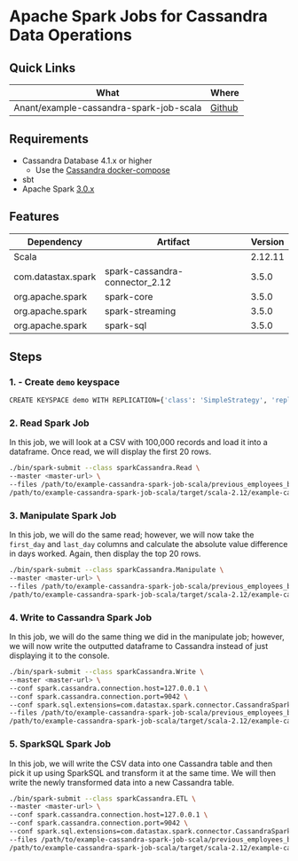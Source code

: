 # Apache Spark Jobs for Cassandra Data Operations

## Quick Links

| What                                     | Where                                                                                     |
|------------------------------------------|-------------------------------------------------------------------------------------------|
| Anant/example-cassandra-spark-job-scala  | [Github](https://github.com/Anant/example-cassandra-spark-job-scala/blob/main/README.md)  |

## Requirements

* Cassandra Database 4.1.x or higher
    * Use the [Cassandra docker-compose](https://github.com/fibanez6/docker-compose/tree/main/cassandra)
* sbt
* Apache Spark [3.0.x](https://spark.apache.org/downloads.html)

## Features
| Dependency          | Artifact                       | Version |
|---------------------|--------------------------------|---------|
| Scala               |                                | 2.12.11 |
| com.datastax.spark  | spark-cassandra-connector_2.12 | 3.5.0   |
| org.apache.spark    | spark-core                     | 3.5.0   |
| org.apache.spark    | spark-streaming                | 3.5.0   |
| org.apache.spark    | spark-sql                      | 3.5.0   |

## Steps

### **1. - Create `demo` keyspace**
```bash
CREATE KEYSPACE demo WITH REPLICATION={'class': 'SimpleStrategy', 'replication_factor': 1};
```

### **2. Read Spark Job**
In this job, we will look at a CSV with 100,000 records and load it into a dataframe. Once read, we will display the first 20 rows.
```bash
./bin/spark-submit --class sparkCassandra.Read \
--master <master-url> \
--files /path/to/example-cassandra-spark-job-scala/previous_employees_by_title.csv \
/path/to/example-cassandra-spark-job-scala/target/scala-2.12/example-cassandra-spark-job-scala-assembly-0.1.0-SNAPSHOT.jar
```

### **3. Manipulate Spark Job**
In this job, we will do the same read; however, we will now take the `first_day` and `last_day` columns and calculate the absolute value difference in days worked. Again, then display the top 20 rows.

```bash
./bin/spark-submit --class sparkCassandra.Manipulate \
--master <master-url> \
--files /path/to/example-cassandra-spark-job-scala/previous_employees_by_title.csv \
/path/to/example-cassandra-spark-job-scala/target/scala-2.12/example-cassandra-spark-job-scala-assembly-0.1.0-SNAPSHOT.jar
```

### **4. Write to Cassandra Spark Job**
In this job, we will do the same thing we did in the manipulate job; however, we will now write the outputted dataframe to Cassandra instead of just displaying it to the console.
```bash
./bin/spark-submit --class sparkCassandra.Write \
--master <master-url> \
--conf spark.cassandra.connection.host=127.0.0.1 \
--conf spark.cassandra.connection.port=9042 \
--conf spark.sql.extensions=com.datastax.spark.connector.CassandraSparkExtensions \
--files /path/to/example-cassandra-spark-job-scala/previous_employees_by_title.csv \
/path/to/example-cassandra-spark-job-scala/target/scala-2.12/example-cassandra-spark-job-scala-assembly-0.1.0-SNAPSHOT.jar
```

### **5. SparkSQL Spark Job**
In this job, we will write the CSV data into one Cassandra table and then pick it up using SparkSQL and transform it at the same time. We will then write the newly transformed data into a new Cassandra table.
```bash
./bin/spark-submit --class sparkCassandra.ETL \
--master <master-url> \
--conf spark.cassandra.connection.host=127.0.0.1 \
--conf spark.cassandra.connection.port=9042 \
--conf spark.sql.extensions=com.datastax.spark.connector.CassandraSparkExtensions \
--files /path/to/example-cassandra-spark-job-scala/previous_employees_by_title.csv \
/path/to/example-cassandra-spark-job-scala/target/scala-2.12/example-cassandra-spark-job-scala-assembly-0.1.0-SNAPSHOT.jar
```